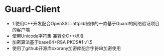 # Guard-Client

- 1.使用C++开发配合OpenSSL+httplib制作的一款基于Guard的网络验证项目的客户端
- 使用Unicode字符集 兼容全C++标准
- 加密算法基于base64+RSA PKCS#1 v1.5
- 使用了github开源库oxorany加密库配合字符串加密使用
